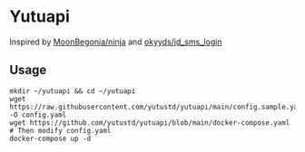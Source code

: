 # Yutuapi

Inspired by [MoonBegonia/ninja](https://github.com/MoonBegonia/ninja) and [okyyds/jd_sms_login](https://github.com/okyyds/jd_sms_login)

## Usage

```shell
mkdir ~/yutuapi && cd ~/yutuapi
wget https://raw.githubusercontent.com/yutustd/yutuapi/main/config.sample.yaml -O config.yaml
wget https://github.com/yutustd/yutuapi/blob/main/docker-compose.yaml
# Then modify config.yaml
docker-compose up -d
```